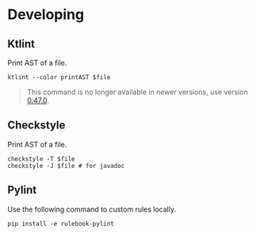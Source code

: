 # Developing

## Ktlint

Print AST of a file.

```shell
ktlint --color printAST $file
```

> This command is no longer available in newer versions, use version [0.47.0](https://github.com/pinterest/ktlint/releases/tag/0.47.0).

## Checkstyle

Print AST of a file.

```shell
checkstyle -T $file
checkstyle -J $file # for javadoc
```

## Pylint

Use the following command to custom rules locally.

```shell
pip install -e rulebook-pylint
```

